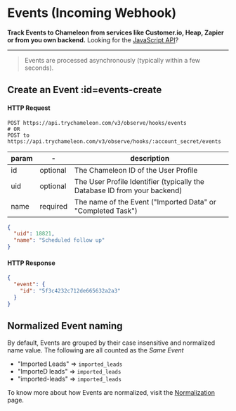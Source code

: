 # Events (Incoming Webhook)

**Track Events to Chameleon from services like Customer.io, Heap, Zapier or from you own backend.** Looking for the [JavaScript API](js/events.md)?

------

> Events are processed asynchronously (typically within a few seconds).

## Create an Event :id=events-create

#### HTTP Request

```
POST https://api.trychameleon.com/v3/observe/hooks/events
# OR
POST to https://api.trychameleon.com/v3/observe/hooks/:account_secret/events
```

| param | -        | description                                                  |
| ----- | -------- | ------------------------------------------------------------ |
| id    | optional | The Chameleon ID of the User Profile                         |
| uid   | optional | The User Profile Identifier (typically the Database ID from your backend) |
| name  | required | The name of the Event ("Imported Data" or "Completed Task")  |

```json
{
  "uid": 18821,
  "name": "Scheduled follow up"
}
```

#### HTTP Response

```json
{
  "event": {
    "id": "5f3c4232c712de665632a2a3"
  }
}
```

## Normalized Event naming

By default, Events are grouped by their case insensitive and normalized name value. The following are all counted as the _Same Event_

- "Imported Leads" => `imported_leads`
- "ImporteD leads" => `imported_leads`
- "imported-leads" => `imported_leads`

To know more about how Events are normalized, visit the [Normalization](http://concepts/normalization.md?id=events) page.
